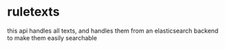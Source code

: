 # ruletexts

this api handles all texts, and handles them from an elasticsearch backend to make them easily searchable
